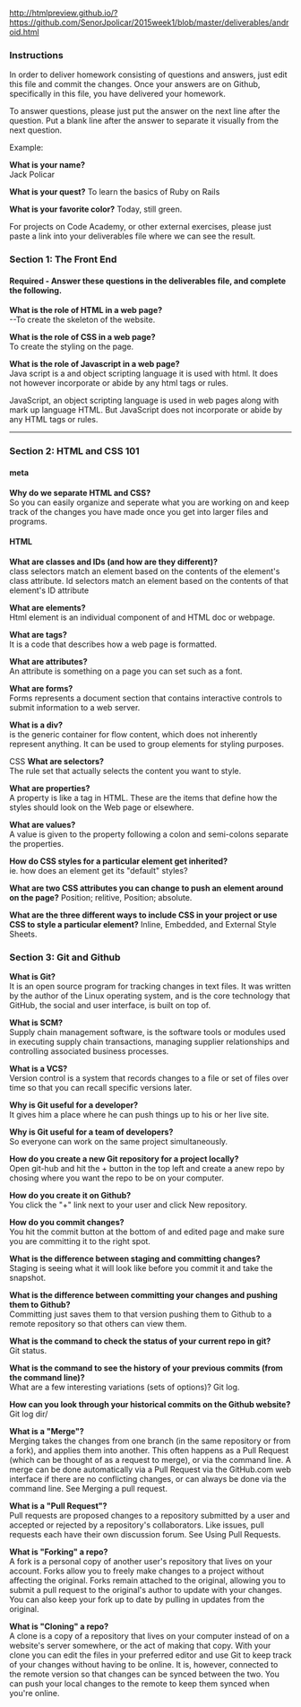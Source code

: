
http://htmlpreview.github.io/?https://github.com/SenorJpolicar/2015week1/blob/master/deliverables/android.html  


### Instructions  

In order to deliver homework consisting of questions and answers, just edit this file and commit the changes.  Once your answers are on Github, specifically in this file, you have delivered your homework.  
  
To answer questions, please just put the answer on the next line after the question.  Put a blank line after the answer to separate it visually from the next question.  

Example:  

**What is your name?**  
Jack Policar

**What is your quest?**  To learn the basics of Ruby on Rails
 

**What is your favorite color?**  Today, still green. 
  

For projects on Code Academy, or other external exercises, please just paste a link into your deliverables file where we can see the result.  

### Section 1: The Front End
#### Required - Answer these questions in the deliverables file, and complete the following. 
**What is the role of HTML in a web page?**  <br/>--To create the skeleton of the website.   


**What is the role of CSS in a web page?**  <br>To create the styling on the page. 


**What is the role of Javascript in a web page?**  <br/>Java script is a and object scripting language it is used with html. It does not however incorporate or abide by any html tags or rules. 


JavaScript, an object scripting language is used in web pages along with mark up language HTML. But JavaScript does not incorporate or abide by any HTML tags or rules.

---

### Section 2: HTML and CSS 101

#### meta
**Why do we separate HTML and CSS?** <br/>So you can easily organize and seperate what you are working on and keep track of the changes you have made once you get into larger files and programs.  

#### HTML
**What are classes and IDs (and how are they different)?**   <br/> class selectors match an element based on the contents of the element's class attribute. Id selectors match an element based on the contents of that element's ID attribute


**What are elements?**  <br/>Html element is an individual component of and HTML doc or webpage. 


**What are tags?**  <br/>It is a code that describes how a web page is formatted. 


**What are attributes?**  <br/>An attribute is something on a page you can set such as a font. 


**What are forms?**   <br/>Forms represents a document section that contains interactive controls to submit information to a web server.


**What is a div?**   <br/>is the generic container for flow content, which does not inherently represent anything. It can be used to group elements for styling purposes. 

CSS
**What are selectors?**   <br/>The rule set that actually selects the content you want to style.


**What are properties?**  <br/>A property is like a tag in HTML. These are the items that define how the styles should look on the Web page or elsewhere.


**What are values?**  <br/>A value is given to the property following a colon and semi-colons separate the properties.


**How do CSS styles for a particular element get inherited?** <br/>ie. how does an element get its "default" styles?  


**What are two CSS attributes you can change to push an element around on the page?**  Position; relitive, Position; absolute. 


**What are the three different ways to include CSS in your project or use CSS to style a particular element?**    Inline, Embedded, and External Style Sheets.



### Section 3: Git and Github  
**What is Git?**  <br/>It is an open source program for tracking changes in text files. It was written by the author of the Linux operating system, and is the core technology that GitHub, the social and user interface, is built on top of.


**What is SCM?** <br/>Supply chain management software, is the software tools or modules used in executing supply chain transactions, managing supplier relationships and controlling associated business processes. 


**What is a VCS?**  <br/>Version control is a system that records changes to a file or set of files over time so that you can recall specific versions later.


**Why is Git useful for a developer?**  <br/>It gives him a place where he can push things up to his or her live site. 


**Why is Git useful for a team of developers?**  <br/>So everyone can work on the same project simultaneously. 


**How do you create a new Git repository for a project locally?**  
Open git-hub and hit the + button in the top left and create a anew repo by chosing where you want the repo to be on your computer. 

**How do you create it on Github?**  <br/>You click the "+" link next to your user and click New repository.


**How do you commit changes?**  <br/>You hit the commit button at the bottom of and edited page and make sure you are committing it to the right spot.


**What is the difference between staging and committing changes?** <br/>Staging is seeing what it will look like before you commit it and take the snapshot.   


**What is the difference between committing your changes and pushing them to Github?**  <br/>Committing just saves them to that version pushing them to Github to a remote repository so that others can view them. 


**What is the command to check the status of your current repo in git?**  <br/>Git status. 


**What is the command to see the history of your previous commits (from the command line)?**  <br/>What are a few interesting variations (sets of options)?  Git log. 


**How can you look through your historical commits on the Github website?**  <br/>Git log dir/ 


**What is a "Merge"?**  <br/>Merging takes the changes from one branch (in the same repository or from a fork), and applies them into another. This often happens as a Pull Request (which can be thought of as a request to merge), or via the command line. A merge can be done automatically via a Pull Request via the GitHub.com web interface if there are no conflicting changes, or can always be done via the command line. See Merging a pull request.


**What is a "Pull Request"?**  <br/>Pull requests are proposed changes to a repository submitted by a user and accepted or rejected by a repository's collaborators. Like issues, pull requests each have their own discussion forum. See Using Pull Requests.


**What is "Forking" a repo?** <br/>A fork is a personal copy of another user's repository that lives on your account. Forks allow you to freely make changes to a project without affecting the original. Forks remain attached to the original, allowing you to submit a pull request to the original's author to update with your changes. You can also keep your fork up to date by pulling in updates from the original. 


**What is "Cloning" a repo?**  <br/>A clone is a copy of a repository that lives on your computer instead of on a website's server somewhere, or the act of making that copy. With your clone you can edit the files in your preferred editor and use Git to keep track of your changes without having to be online. It is, however, connected to the remote version so that changes can be synced between the two. You can push your local changes to the remote to keep them synced when you're online.
